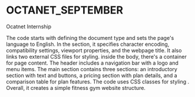 # OCTANET_SEPTEMBER
Ocatnet Internship

The code starts with defining the document type and sets the page's language to English. In the <head> section, it specifies character encoding, compatibility settings, viewport properties, and the webpage title. It also links two external CSS files for styling.
inside the body, there's a container for page content. The header includes a navigation bar with a logo and menu items. The main section contains three sections: an introductory section with text and buttons, a pricing section with plan details, and a comparison table for plan features. The code uses CSS classes for styling . Overall, it creates a simple fitness gym website structure.
